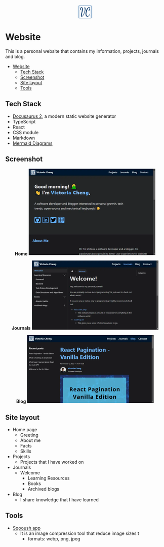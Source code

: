 <div align="center">

[<img alt="VC logo" src="./static/img/logo.png" width="40" /> ](https://victoriacheng15.vercel.app/)

</div>

# Website

This is a personal website that contains my information, projects, journals and blog.

- [Website](#website)
  - [Tech Stack](#tech-stack)
  - [Screenshot](#screenshot)
  - [Site layout](#site-layout)
  - [Tools](#tools)

## Tech Stack

- [Docusaurus 2](https://docusaurus.io/), a modern static website generator
- TypeScript
- React
- CSS module
- Markdown
- [Mermaid Diagrams](https://mermaid-js.github.io/mermaid/#/) 

## Screenshot

<div align="center">

**Home**
<img src="./personal-website.webp" width="400" />

**Journals**
<img src="./personal-website-journals.webp" width="400" />

**Blog**
<img src="./personal-website-blog.webp" width="400" />

</div>

## Site layout

- Home page
  - Greeting
  - About me
  - Facts
  - Skills
- Projects
  - Projects that I have worked on
- Journals
  - Welcome
    - Learning Resources
    - Books
    - Archived blogs
- Blog
  - I share knowledge that I have learned

## Tools

- [Sqooush app](https://squoosh.app/)
  - It is an image compression tool that reduce image sizes t
    - formats: webp, png, jpeg